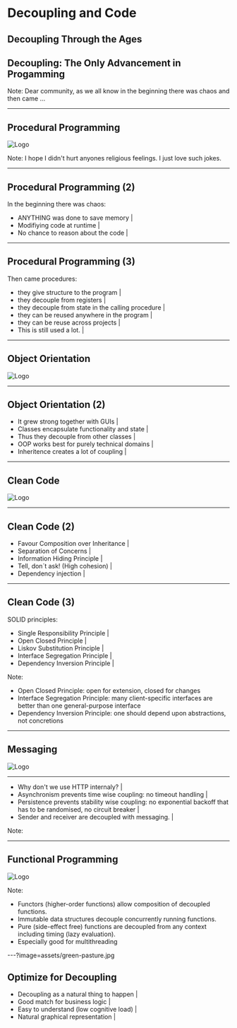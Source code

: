 # Decoupling and Code
<h2 class="fragment">Decoupling Through the Ages</h2>
<h2 class="fragment">Decoupling: The Only Advancement in Progamming</h2>

Note:
Dear community,
as we all know in the beginning there was chaos and then came ...

---

## Procedural Programming
![Logo](assets/call-graph.png)

Note:
I hope I didn't hurt anyones religious feelings. I just love such jokes.

---

## Procedural Programming (2)

In the beginning there was chaos:
- ANYTHING was done to save memory |
- Modifiying code at runtime |
- No chance to reason about the code |

---

## Procedural Programming (3)

Then came procedures:
- they give structure to the program |
- they decouple from registers |
- they decouple from state in the calling procedure |
- they can be reused anywhere in the program |
- they can be reuse across projects |
- This is still used a lot. |

---

## Object Orientation
![Logo](assets/class-diagram.jpg)

---

## Object Orientation (2)

- It grew strong together with GUIs |
- Classes encapsulate functionality and state |
- Thus they decouple from other classes |
- OOP works best for purely technical domains |
- Inheritence creates a lot of coupling |

---

## Clean Code
![Logo](assets/clean-code.jpg)

---

## Clean Code (2)

- Favour Composition over Inheritance |
- Separation of Concerns |
- Information Hiding Principle |
- Tell, don´t ask! (High cohesion) |
- Dependency injection |

---

## Clean Code (3)

SOLID principles:
- Single Responsibility Principle |
- Open Closed Principle |
- Liskov Substitution Principle |
- Interface Segregation Principle |
- Dependency Inversion Principle |

Note:
- Open Closed Principle: open for extension, closed for changes
- Interface Segregation Principle: many client-specific interfaces are better than one general-purpose interface
- Dependency Inversion Principle: one should depend upon abstractions, not concretions

---

## Messaging
![Logo](assets/messaging.jpg)

---

- Why don't we use HTTP internaly? |
- Asynchronism prevents time wise coupling: no timeout handling |
- Persistence prevents stability wise coupling: no exponential backoff that has to be randomised, no circuit breaker |
- Sender and receiver are decoupled with messaging. |

Note:

---

## Functional Programming
![Logo](assets/lambda.png)

Note:
- Functors (higher-order functions) allow composition of decoupled functions.
- Immutable data structures decouple concurrently running functions.
- Pure (side-effect free) functions are decoupled from any context including timing (lazy evaluation).
- Especially good for multithreading

---?image=assets/green-pasture.jpg

## Optimize for Decoupling

- Decoupling as a natural thing to happen |
- Good match for business logic           |
- Easy to understand (low cognitive load) |
- Natural graphical representation        |
